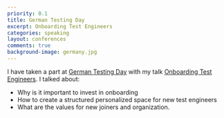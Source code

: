 ```yaml
---
priority: 0.1
title: German Testing Day
excerpt: Onboarding Test Engineers
categories: speaking
layout: conferences
comments: true
background-image: germany.jpg
---
```


I have taken a part at [German Testing Day](https://www.germantestingday.info/german-testing-day-2019/programm/konferenzprogramm/sessiondetails/action/detail/session/gtd-23-2/title/onboarding-test-engineers.html) with my talk [Onboarding Test Engineers](https://speakerdeck.com/milan_kuveljic/onboarding-test-engineers).
I talked about:

- Why is it important to invest in onboarding
- How to create a structured personalized space for new test engineers
- What are the values for new joiners and organization.